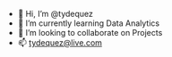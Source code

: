 - 👋 Hi, I’m @tydequez
- 🌱 I’m currently learning Data Analytics
- 💞️ I’m looking to collaborate on Projects
- 📫 tydequez@live.com

<!---
tydequez/tydequez is a ✨ special ✨ repository because its `README.md` (this file) appears on your GitHub profile.
You can click the Preview link to take a look at your changes.
--->
